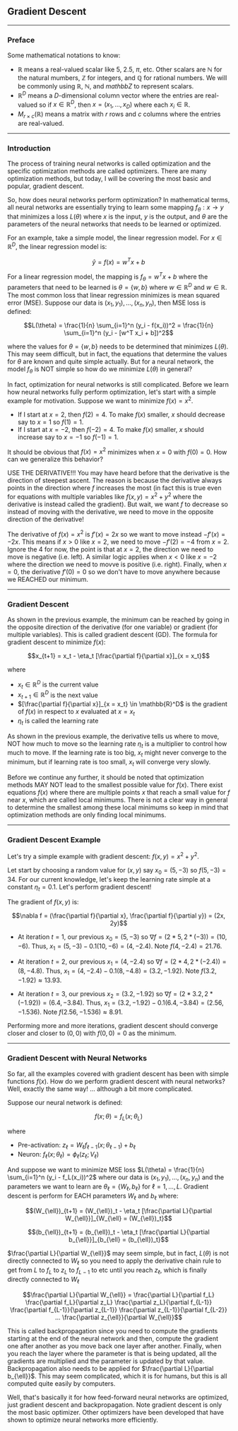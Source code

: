 ## Gradient Descent

---

### Preface

Some mathematical notations to know:

- $\mathbb{R}$ means a real-valued scalar like $5$, $2.5$, $\pi$, etc. Other scalars are $\mathbb{N}$ for the natural mumbers, $\mathbb{Z}$ for integers, and $\mathbb{Q}$ for rational numbers. We will be commonly using $\mathbb{R}$, $\mathbb{N}$, and $mathbb{Z}$ to represent scalars.
- $\mathbb{R}^D$ means a $D$-dimensional column vector where the entries are real-valued so if $x \in \mathbb{R}^D$, then $x = (x_1, ..., x_D)$ where each $x_i \in \mathbb{R}$.
- $M_{r \times c}(\mathbb{R})$ means a matrix with $r$ rows and $c$ columns where the entries are real-valued.

---

### Introduction

The process of training neural networks is called optimization and the specific optimization methods are called optimizers.
There are many optimization methods, but today, I will be covering the most basic and popular, gradient descent.

So, how does neural networks perform optimization?
In mathematical terms, all neural networks are essentially trying to learn some mapping $f_{\theta}: x \rightarrow y$
that minimizes a loss $L(\theta)$ where $x$ is the input, $y$ is the output, and
$\theta$ are the parameters of the neural networks that needs to be learned or optimized.

For an example, take a simple model, the linear regression model.
For $x \in \mathbb{R}^D$, the linear regression model is:

$$\hat{y}
= f(x)
= w^T x + b$$

For a linear regression model, the mapping is $f_{\theta} = w^T x + b$ where the parameters that need to be learned
is $\theta = \{ w, b \}$ where $w \in \mathbb{R}^D$ and $w \in \mathbb{R}$.
The most common loss that linear regression minimizes is mean squared error (MSE).
Suppose our data is $(x_1,y_1), ..., (x_n,y_n)$, then MSE loss is defined:

$$L(\theta)
= \frac{1}{n} \sum_{i=1}^n (y_i - f(x_i))^2
= \frac{1}{n} \sum_{i=1}^n (y_i - [w^T x_i + b])^2$$

where the values for $\theta = \{ w, b\}$ needs to be determined that minimizes $L(\theta)$.
This may seem difficult, but in fact, the equations that determine the values for $\theta$ are known and quite simple actually.
But for a neural network, the model $f_{\theta}$ is NOT simple so how do we minimize $L(\theta)$ in general?

In fact, optimization for neural networks is still complicated.
Before we learn how neural networks fully perform optimization, let's start with a simple example for motivation.
Suppose we want to minimize $f(x) = x^2$.

- If I start at $x=2$, then $f(2) = 4$. To make $f(x)$ smaller, $x$ should decrease say to $x=1$ so $f(1)=1$.
- If I start at $x=-2$, then $f(-2) = 4$. To make $f(x)$ smaller, $x$ should increase say to $x=-1$ so $f(-1)=1$.

It should be obvious that $f(x) = x^2$ minimizes when $x = 0$ with $f(0) = 0$.
How can we generalize this behavior?

USE THE DERIVATIVE!!!
You may have heard before that the derivative is the direction of steepest ascent.
The reason is because the derivative always points in the direction where $f$ increases the most
(in fact this is true even for equations with multiple variables like $f(x,y) = x^2 + y^2$ where
the derivative is instead called the gradient).
But wait, we want $f$ to decrease so instead of moving with the derivative,
we need to move in the opposite direction of the derivative!

The derivative of $f(x) = x^2$ is $f'(x) = 2x$ so we want to move instead $-f'(x) = -2x$.
This means if $x > 0$ like $x = 2$, we need to move $-f'(2) = -4$ from $x = 2$.
Ignore the 4 for now, the point is that at $x=2$, the direction we need to move is negative (i.e. left).
A similar logic applies when $x < 0$ like $x = -2$ where the direction we need to movve is positive (i.e. right).
Finally, when $x = 0$, the derivative $f'(0) = 0$ so we don't have to move anywhere because we REACHED our minimum.

---

### Gradient Descent

As shown in the previous example, the minimum can be reached by going in the opposite direction
of the derivative (for one variable) or gradient (for multiple variables).
This is called gradient descent (GD). The formula for gradient descent to minimize $f(x)$:

$$x_{t+1} = x_t - \eta_t [\frac{\partial f}{\partial x}]_{x = x_t}$$

where

- $x_t \in \mathbb{R}^D$ is the current value
- $x_{t+1} \in \mathbb{R}^D$ is the next value
- $[\frac{\partial f}{\partial x}]_{x = x_t} \in \mathbb{R}^D$ is the gradient of $f(x)$ in respect to $x$ evaluated at $x = x_t$
- $\eta_t$ is called the learning rate

As shown in the previous example, the derivative tells us where to move, NOT how much to move
so the learning rate $\eta_t$ is a multiplier to control how much to move.
If the learning rate is too big, $x_t$ might never converge to the minimum,
but if learning rate is too small, $x_t$ will converge very slowly.

Before we continue any further, it should be noted that optimization methods MAY NOT lead to the smallest
possible value for $f(x)$. There exist equations $f(x)$ where there are multiple points $x$ that reach a small value
for $f$ near $x$, which are called local minimums. There is not a clear way in general to determine the smallest among
these local minimums so keep in mind that optimization methods are only finding local minimums.

---

### Gradient Descent Example

Let's try a simple example with gradient descent: $f(x,y) = x^2 + y^2$.

Let start by choosing a random value for $(x,y)$ say $x_0 = (5,-3)$ so $f(5,-3) = 34$.
For our current knowledge, let's keep the learning rate simple at a constant $\eta_t = 0.1$.
Let's perform gradient descent!

The gradient of $f(x,y)$ is:

$$\nabla f = (\frac{\partial f}{\partial x}, \frac{\partial f}{\partial y}) = (2x, 2y)$$

- At iteration $t = 1$, our previous $x_0 = (5,-3)$ so $\nabla f = (2*5, 2*(-3)) = (10, -6)$.
Thus, $x_1 = (5,-3) - 0.1 (10, -6) = (4, -2.4)$. Note $f(4, -2.4) = 21.76$.

- At iteration $t = 2$, our previous $x_1 = (4, -2.4)$ so $\nabla f = (2*4, 2*(-2.4)) = (8, -4.8)$.
Thus, $x_1 = (4, -2.4) - 0.1 (8, -4.8) = (3.2, -1.92)$. Note $f(3.2, -1.92) \approx 13.93$.

- At iteration $t = 3$, our previous $x_2 = (3.2, -1.92)$ so $\nabla f = (2*3.2, 2*(-1.92)) = (6.4, -3.84)$.
Thus, $x_1 = (3.2, -1.92) - 0.1 (6.4, -3.84) = (2.56, -1.536)$. Note $f(2.56, -1.536) \approx 8.91$.

Performing more and more iterations, gradient descent should converge
closer and closer to $(0,0)$ with $f(0,0) = 0$ as the minimum.

---

### Gradient Descent with Neural Networks

So far, all the examples covered with gradient descent has been with simple functions $f(x)$.
How do we perform gradient descent with neural networks?
Well, exactly the same way! ... although a bit more complicated.

Suppose our neural network is defined:

$$f(x; \theta) = f_L(x; \theta_L)$$

where

- Pre-activation: $z_{\ell} = W_{\ell} f_{\ell-1}(x; \theta_{\ell-1}) + b_{\ell}$
- Neuron: $f_{\ell}(x; \theta_{\ell}) = \phi_{\ell}(z_{\ell}; V_{\ell})$

And suppose we want to minimize MSE loss $L(\theta) = \frac{1}{n} \sum_{i=1}^n (y_i - f_L(x_i))^2$
where our data is $(x_1, y_1), ..., (x_n, y_n)$ and the parameters we want to learn
are $\theta_{\ell} = \{ W_{\ell}, b_{\ell} \}$ for $\ell = 1, ..., L$.
Gradient descent is perform for EACH parameters $W_{\ell}$ and $b_{\ell}$ where:

$$(W_{\ell})_{t+1} = (W_{\ell})_t - \eta_t [\frac{\partial L}{\partial W_{\ell}}]_{W_{\ell} = (W_{\ell})_t}$$

$$(b_{\ell})_{t+1} = (b_{\ell})_t - \eta_t [\frac{\partial L}{\partial b_{\ell}}]_{b_{\ell} = (b_{\ell})_t}$$

$\frac{\partial L}{\partial W_{\ell}}$ may seem simple, but in fact, $L(\theta)$ is not directly connected to
$W_{\ell}$ so you need to apply the derivative chain rule to get from $L$ to $f_L$ to $z_L$ to $f_{L-1}$
to etc until you reach $z_{\ell}$, which is finally directly connected to $W_{\ell}$

$$\frac{\partial L}{\partial W_{\ell}}
= \frac{\partial L}{\partial f_L} \frac{\partial f_L}{\partial z_L} \frac{\partial z_L}{\partial f_{L-1}}
\frac{\partial f_{L-1}}{\partial z_{L-1}} \frac{\partial z_{L-1}}{\partial f_{L-2}}
... \frac{\partial z_{\ell}}{\partial W_{\ell}}$$

This is called backpropagation since you need to compute the gradients starting at the end of the neural network
and then, compute the gradient one after another as you move back one layer after another. Finally,
when you reach the layer where the parameter is that is being updated, all the gradients are multiplied
and the parameter is updated by that value.
Backpropagation also needs to be applied for $\frac{\partial L}{\partial b_{\ell}}$.
This may seem complicated, which it is for humans, but this is all computed quite easily by computers.

Well, that's basically it for how feed-forward neural networks are optimized, just gradient descent and backpropagation.
Note gradient descent is only the most basic optimizer.
Other optimizers have been developed that have shown to optimize neural networks more efficiently.


